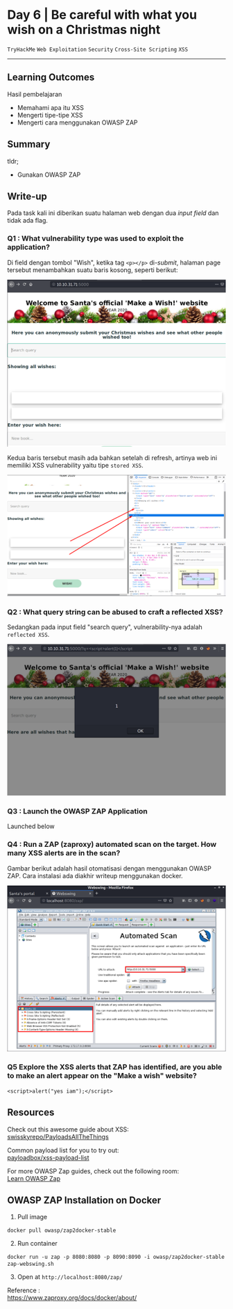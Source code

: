 # Day 6 | Be careful with what you wish on a Christmas night

`TryHackMe` `Web Exploitation` `Security` `Cross-Site Scripting` `XSS`

---

## Learning Outcomes

Hasil pembelajaran

- Memahami apa itu XSS
- Mengerti tipe-tipe XSS
- Mengerti cara menggunakan OWASP ZAP

## Summary

tldr; 

- Gunakan OWASP ZAP

## Write-up

Pada task kali ini diberikan suatu halaman web dengan dua *input field* dan tidak ada flag.

### Q1 : What vulnerability type was used to exploit the application?
Di field dengan tombol "Wish", ketika tag `<p></p>` di-*submit*, halaman page tersebut menambahkan suatu baris kosong, seperti berikut:

![567f25a692dd62484d12c9199d61e89e.png](./_resources/c6d44e7988534eaaaa41af02de3289d5.png)

Kedua baris tersebut masih ada bahkan setelah di refresh, artinya web ini memiliki XSS vulnerability yaitu tipe `stored XSS`.

![69a913391527667110456e0325ad9229.png](./_resources/ac38296cea8d481f9214125cd483d350.png)

### Q2 : What query string can be abused to craft a reflected XSS?
Sedangkan pada input field "search query", vulnerability-nya adalah `reflected XSS`.

![cd1fd1d48cfaa9e2d92b3bc208925711.png](./_resources/a2570d59bfb74d67827091f09807e8ef.png)

### Q3 : Launch the OWASP ZAP Application

Launched below

### Q4 : Run a ZAP (zaproxy) automated scan on the target. How many XSS alerts are in the scan?

Gambar berikut adalah hasil otomatisasi dengan menggunakan OWASP ZAP. Cara instalasi ada diakhir writeup menggunakan docker.

![3dec07a2a0367abea1ceafcf14ded69a.png](./_resources/c6308e82322f4f40a64cba699e21c185.png)

### Q5 Explore the XSS alerts that ZAP has identified, are you able to make an alert appear on the "Make a wish" website?

```
<script>alert("yes iam");</script>
```
## Resources

Check out this awesome guide about XSS:  
[swisskyrepo/PayloadsAllTheThings](https://github.com/swisskyrepo/PayloadsAllTheThings/tree/master/XSS%20Injection)

Common payload list for you to try out:  
[payloadbox/xss-payload-list](https://github.com/payloadbox/xss-payload-list)

For more OWASP Zap guides, check out the following room:  
[Learn OWASP Zap](https://tryhackme.com/room/learnowaspzap)

## OWASP ZAP Installation on Docker

1. Pull image
```
docker pull owasp/zap2docker-stable
```

2. Run container
```
docker run -u zap -p 8080:8080 -p 8090:8090 -i owasp/zap2docker-stable zap-webswing.sh
```

3. Open at `http://localhost:8080/zap/`

Reference :  
https://www.zaproxy.org/docs/docker/about/